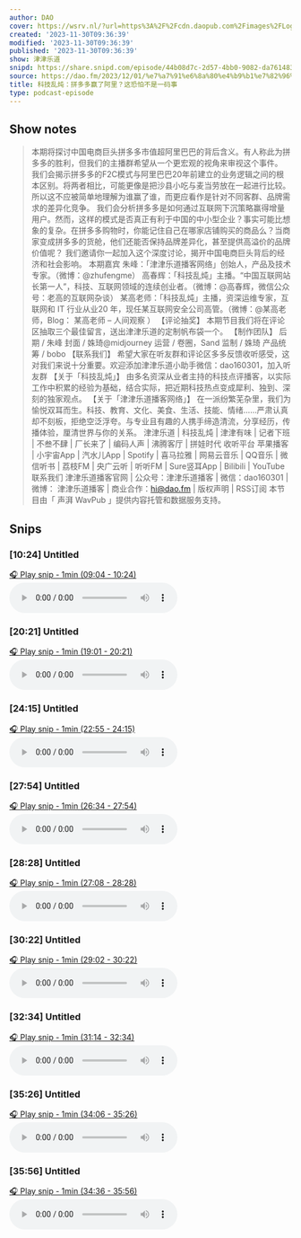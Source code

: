 ```yaml
---
author: DAO
cover: https://wsrv.nl/?url=https%3A%2F%2Fcdn.daopub.com%2Fimages%2FLogo_DAO.png&w=200&h=200
created: '2023-11-30T09:36:39'
modified: '2023-11-30T09:36:39'
published: '2023-11-30T09:36:39'
show: 津津乐道
snipd: https://share.snipd.com/episode/44b08d7c-2d57-4bb0-9082-da7614837c3a
source: https://dao.fm/2023/12/01/%e7%a7%91%e6%8a%80%e4%b9%b1%e7%82%96%ef%bc%9a%e6%8b%bc%e5%a4%9a%e5%a4%9a%e8%b5%a2%e4%ba%86%e9%98%bf%e9%87%8c%ef%bc%9f%e8%bf%99%e6%81%90%e6%80%95%e4%b8%8d%e6%98%af%e4%b8%80%e7%a0%81%e4%ba%8b/?utm_source=rss&utm_medium=rss&utm_campaign=%25e7%25a7%2591%25e6%258a%2580%25e4%25b9%25b1%25e7%2582%2596%25ef%25bc%259a%25e6%258b%25bc%25e5%25a4%259a%25e5%25a4%259a%25e8%25b5%25a2%25e4%25ba%2586%25e9%2598%25bf%25e9%2587%258c%25ef%25bc%259f%25e8%25bf%2599%25e6%2581%2590%25e6%2580%2595%25e4%25b8%258d%25e6%2598%25af%25e4%25b8%2580%25e7%25a0%2581%25e4%25ba%258b
title: 科技乱炖：拼多多赢了阿里？这恐怕不是一码事
type: podcast-episode
---
```



## Show notes
> 本期将探讨中国电商巨头拼多多市值超阿里巴巴的背后含义。有人称此为拼多多的胜利，但我们的主播群希望从一个更宏观的视角来审视这个事件。
> 我们会揭示拼多多的F2C模式与阿里巴巴20年前建立的业务逻辑之间的根本区别。将两者相比，可能更像是把沙县小吃与麦当劳放在一起进行比较。所以这不应被简单地理解为谁赢了谁，而更应看作是针对不同客群、品牌需求的差异化竞争。
> 我们会分析拼多多是如何通过互联网下沉策略赢得增量用户。然而，这样的模式是否真正有利于中国的中小型企业？事实可能比想象的复杂。在拼多多购物时，你能记住自己在哪家店铺购买的商品么？当商家变成拼多多的货舱，他们还能否保持品牌差异化，甚至提供高溢价的品牌价值呢？
> 我们邀请你一起加入这个深度讨论，揭开中国电商巨头背后的经济和社会影响。
> 本期嘉宾   朱峰：「津津乐道播客网络」创始人，产品及技术专家。（微博：@zhufengme）  高春辉：「科技乱炖」主播。“中国互联网站长第一人”，科技、互联网领域的连续创业者。（微博：@高春辉，微信公众号：老高的互联网杂谈）  某高老师：「科技乱炖」主播，资深运维专家，互联网和 IT 行业从业20 年，现任某互联网安全公司高管。（微博：@某高老师，Blog： 某高老师 – 人间观察 ）   【评论抽奖】  本期节目我们将在评论区抽取三个最佳留言，送出津津乐道的定制帆布袋一个。
> 【制作团队】  后期 / 朱峰 封面 / 姝琦@midjourney 运营 / 卷圈，Sand 监制 / 姝琦 产品统筹 / bobo
> 【联系我们】  希望大家在听友群和评论区多多反馈收听感受，这对我们来说十分重要。欢迎添加津津乐道小助手微信：dao160301，加入听友群
> 【关于「科技乱炖」】  由多名资深从业者主持的科技点评播客，以实际工作中积累的经验为基础，结合实际，把近期科技热点变成犀利、独到、深刻的独家观点。
> 【关于「津津乐道播客网络」】  在一派纷繁芜杂里，我们为愉悦双耳而生。科技、教育、文化、美食、生活、技能、情绪……严肃认真却不刻板，拒绝空泛浮夸。与专业且有趣的人携手缔造清流，分享经历，传播体验，厘清世界与你的关系。
> 津津乐道  |  科技乱炖  |  津津有味  |  记者下班  |  不叁不肆  |  厂长来了  |  编码人声  |  沸腾客厅  |  拼娃时代 
> 收听平台 
> 苹果播客 | 小宇宙App | 汽水儿App | Spotify | 喜马拉雅 | 网易云音乐 | QQ音乐 | 微信听书 | 荔枝FM | 央广云听 | 听听FM | Sure竖耳App | Bilibili | YouTube
> 联系我们 
> 津津乐道播客官网  | 公众号：津津乐道播客 | 微信：dao160301 | 微博： 津津乐道播客  | 商业合作：hi@dao.fm |  版权声明  |  RSS订阅 
> 本节目由「 声湃 WavPub 」提供内容托管和数据服务支持。

## Snips
### [10:24] Untitled
[🎧 Play snip - 1min️ (09:04 - 10:24)](https://share.snipd.com/snip/e316a79f-10af-4148-97ec-9b666dd1344a)
<audio controls> <source src="https://tk.wavpub.com/WPDL_kGJqkPgjGjWqjQqYBGWAFLnVDnjtdcMCzrNJCaBQJXQjSykKNRchdBkdxk-30.mp3#t=09:04,10:24"> </audio>
### [20:21] Untitled
[🎧 Play snip - 1min️ (19:01 - 20:21)](https://share.snipd.com/snip/b9301e74-cdf1-4d7a-9eec-8e8122a8b651)
<audio controls> <source src="https://tk.wavpub.com/WPDL_kGJqkPgjGjWqjQqYBGWAFLnVDnjtdcMCzrNJCaBQJXQjSykKNRchdBkdxk-30.mp3#t=19:01,20:21"> </audio>
### [24:15] Untitled
[🎧 Play snip - 1min️ (22:55 - 24:15)](https://share.snipd.com/snip/4c4a1627-da29-48d9-acf6-79ee0127e23d)
<audio controls> <source src="https://tk.wavpub.com/WPDL_kGJqkPgjGjWqjQqYBGWAFLnVDnjtdcMCzrNJCaBQJXQjSykKNRchdBkdxk-30.mp3#t=22:55,24:15"> </audio>
### [27:54] Untitled
[🎧 Play snip - 1min️ (26:34 - 27:54)](https://share.snipd.com/snip/932b7c20-729f-4ae9-86f0-7ccb5f781dac)
<audio controls> <source src="https://tk.wavpub.com/WPDL_kGJqkPgjGjWqjQqYBGWAFLnVDnjtdcMCzrNJCaBQJXQjSykKNRchdBkdxk-30.mp3#t=26:34,27:54"> </audio>
### [28:28] Untitled
[🎧 Play snip - 1min️ (27:08 - 28:28)](https://share.snipd.com/snip/8794b313-58f5-44bc-945b-a68de095c8c2)
<audio controls> <source src="https://tk.wavpub.com/WPDL_kGJqkPgjGjWqjQqYBGWAFLnVDnjtdcMCzrNJCaBQJXQjSykKNRchdBkdxk-30.mp3#t=27:08,28:28"> </audio>
### [30:22] Untitled
[🎧 Play snip - 1min️ (29:02 - 30:22)](https://share.snipd.com/snip/165b311b-159f-4bc5-8e9e-d5b4d4087885)
<audio controls> <source src="https://tk.wavpub.com/WPDL_kGJqkPgjGjWqjQqYBGWAFLnVDnjtdcMCzrNJCaBQJXQjSykKNRchdBkdxk-30.mp3#t=29:02,30:22"> </audio>
### [32:34] Untitled
[🎧 Play snip - 1min️ (31:14 - 32:34)](https://share.snipd.com/snip/1fba3803-6289-4440-9153-e6205798493f)
<audio controls> <source src="https://tk.wavpub.com/WPDL_kGJqkPgjGjWqjQqYBGWAFLnVDnjtdcMCzrNJCaBQJXQjSykKNRchdBkdxk-30.mp3#t=31:14,32:34"> </audio>
### [35:26] Untitled
[🎧 Play snip - 1min️ (34:06 - 35:26)](https://share.snipd.com/snip/4fc2dfcf-615c-42b9-a8a3-337b14a28c27)
<audio controls> <source src="https://tk.wavpub.com/WPDL_kGJqkPgjGjWqjQqYBGWAFLnVDnjtdcMCzrNJCaBQJXQjSykKNRchdBkdxk-30.mp3#t=34:06,35:26"> </audio>
### [35:56] Untitled
[🎧 Play snip - 1min️ (34:36 - 35:56)](https://share.snipd.com/snip/be42e40d-6924-4cab-af64-51d24ea4c18d)
<audio controls> <source src="https://tk.wavpub.com/WPDL_kGJqkPgjGjWqjQqYBGWAFLnVDnjtdcMCzrNJCaBQJXQjSykKNRchdBkdxk-30.mp3#t=34:36,35:56"> </audio>
